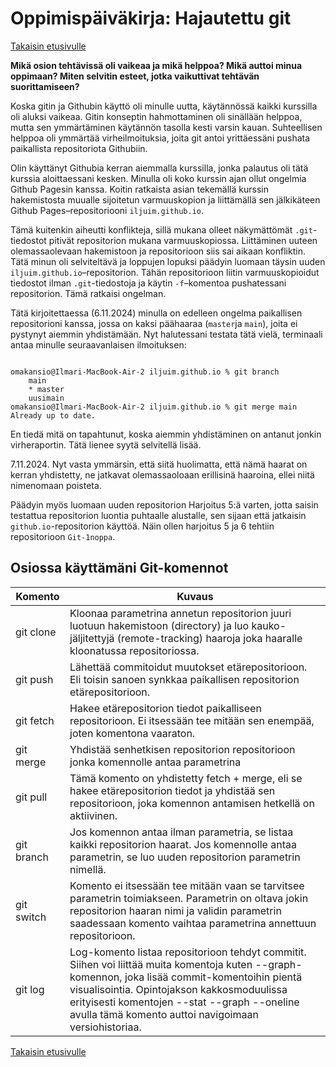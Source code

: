 # Oppimispäiväkirja: Hajautettu git

[Takaisin etusivulle](README.md)

__Mikä osion tehtävissä oli vaikeaa ja mikä helppoa? Mikä auttoi minua oppimaan? Miten selvitin esteet, jotka vaikuttivat tehtävän suorittamiseen?__

Koska gitin ja Githubin käyttö oli minulle uutta, käytännössä kaikki kurssilla oli aluksi vaikeaa. Gitin konseptin hahmottaminen oli sinällään helppoa, mutta sen ymmärtäminen käytännön tasolla kesti varsin kauan. Suhteellisen helppoa oli ymmärtää virheilmoituksia, joita git antoi yrittäessäni pushata paikallista repositoriota Githubiin.

Olin käyttänyt Githubia kerran aiemmalla kurssilla, jonka palautus oli tätä kurssia aloittaessani kesken. Minulla oli koko kurssin ajan ollut ongelmia Github Pagesin kanssa. Koitin ratkaista asian tekemällä kurssin hakemistosta muualle sijoitetun varmuuskopion ja liittämällä sen jälkikäteen Github Pages–repositoriooni `iljuim.github.io`.

Tämä kuitenkin aiheutti konflikteja, sillä mukana olleet näkymättömät `.git`-tiedostot pitivät repositorion mukana varmuuskopiossa. Liittäminen uuteen olemassaolevaan hakemistoon ja repositorioon siis sai aikaan konfliktin. Tätä minun oli selviteltävä ja loppujen lopuksi päädyin luomaan täysin uuden `iljuim.github.io`–repositorion. Tähän repositorioon liitin varmuuskopioidut tiedostot ilman `.git`-tiedostoja ja käytin `-f`–komentoa pushatessani repositorion. Tämä ratkaisi ongelman.

Tätä kirjoitettaessa (6.11.2024) minulla on edelleen ongelma paikallisen repositorioni kanssa, jossa on kaksi päähaaraa (`master`ja `main`), joita ei pystynyt aiemmin yhdistämään. Nyt halutessani testata tätä vielä, terminaali antaa minulle seuraavanlaisen ilmoituksen:

```

omakansio@Ilmari-MacBook-Air-2 iljuim.github.io % git branch
    main
    * master
    uusimain
omakansio@Ilmari-MacBook-Air-2 iljuim.github.io % git merge main
Already up to date.

```

En tiedä mitä on tapahtunut, koska aiemmin yhdistäminen on antanut jonkin virheraportin. Tätä lienee syytä selvitellä lisää.

7.11.2024. Nyt vasta ymmärsin, että siitä huolimatta, että nämä haarat on kerran yhdistetty, ne jatkavat olemassaoloaan erillisinä haaroina, ellei niitä nimenomaan poisteta.

Päädyin myös luomaan uuden repositorion Harjoitus 5:ä varten, jotta saisin testattua repositorion luontia puhtaalle alustalle, sen sijaan että jatkaisin ``github.io``-repositorion käyttöä. Näin ollen harjoitus 5 ja 6 tehtiin repositorioon ``Git-1noppa``.

## Osiossa käyttämäni Git-komennot

| Komento | Kuvaus |
| --------| ------ |
| git clone | Kloonaa parametrina annetun repositorion juuri luotuun hakemistoon (directory) ja luo kauko-jäljitettyjä (remote-tracking) haaroja joka haaralle kloonatussa repositoriossa. |
| git push | Lähettää commitoidut muutokset etärepositorioon. Eli toisin sanoen synkkaa paikallisen repositorion etärepositorioon. |
| git fetch | Hakee etärepositorion tiedot paikalliseen repositorioon. Ei itsessään tee mitään sen enempää, joten komentona vaaraton. |
| git merge | Yhdistää senhetkisen repositorion repositorioon jonka komennolle antaa parametrina |
| git pull | Tämä komento on yhdistetty fetch + merge, eli se hakee etärepositorion tiedot ja yhdistää sen repositorioon, joka komennon antamisen hetkellä on aktiivinen. |
| git branch | Jos komennon antaa ilman parametria, se listaa kaikki repositorion haarat. Jos komennolle antaa parametrin, se luo uuden repositorion parametrin nimellä. |
| git switch | Komento ei itsessään tee mitään vaan se tarvitsee parametrin toimiakseen. Parametrin on oltava jokin repositorion haaran nimi ja validin parametrin saadessaan komento vaihtaa parametrina annettuun repositorioon. |
| git log | Log-komento listaa repositorioon tehdyt commitit. Siihen voi liittää muita komentoja kuten --graph-komennon, joka lisää commit-komentoihin pientä visualisointia. Opintojakson kakkosmoduulissa erityisesti komentojen --stat --graph --oneline avulla tämä komento auttoi navigoimaan versiohistoriaa. |


[Takaisin etusivulle](README.md)